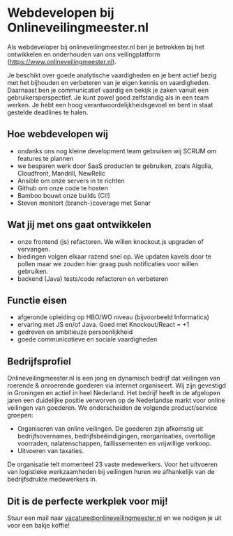 # Webdevelopen bij Onlineveilingmeester.nl

Als webdeveloper bij onlineveilingmeester.nl ben je betrokken bij het ontwikkelen en onderhouden van ons veilingplatform (https://www.onlineveilingmeester.nl).

Je beschikt over goede analytische vaardigheden en je bent actief bezig met het bijhouden en verbeteren van je eigen kennis en vaardigheden. Daarnaast ben je communicatief vaardig en bekijk je zaken vanuit een gebruikersperspectief. Je kunt zowel goed zelfstandig als in een team werken. Je hebt een hoog verantwoordelijkheidsgevoel en bent in staat gestelde deadlines te halen.

## Hoe webdevelopen wij
- ondanks ons nog kleine development team gebruiken wij SCRUM om features te plannen
- we besparen werk door SaaS producten te gebruiken, zoals Algolia, Cloudfront, Mandrill, NewRelic
- Ansible om onze servers in te richten
- Github om onze code te hosten
- Bamboo bouwt onze builds (CI!)
- Steven monitort (branch-)coverage met Sonar

## Wat jij met ons gaat ontwikkelen
- onze frontend (js) refactoren. We willen knockout.js upgraden of vervangen.
- biedingen volgen elkaar razend snel op. We updaten kavels door te pollen maar we zouden hier graag push notificaties voor willen gebruiken.
- backend (Java) tests/code refactoren en verbeteren

## Functie eisen
- afgeronde opleiding op HBO/WO niveau (bijvoorbeeld Informatica)
- ervaring met JS en/of Java. Goed met Knockout/React = +1
- gedreven en ambitieuze persoonlijkheid
- goede communicatieve en sociale vaardigheden

## Bedrijfsprofiel

Onlineveilingmeester.nl is een jong en dynamisch bedrijf dat veilingen van roerende & onroerende goederen via internet organiseert. Wij zijn gevestigd in Groningen en actief in heel Nederland. Het bedrijf heeft in de afgelopen jaren een duidelijke positie verworven op de Nederlandse markt voor online veilingen van goederen.
We onderscheiden de volgende product/service groepen:
- Organiseren van online veilingen. De goederen zijn afkomstig uit bedrijfsovernames, bedrijfsbeëindigingen, reorganisaties, overtollige voorraden, nalatenschappen, faillissementen en vrijwillige verkoop.
- Uitvoeren van taxaties.

De organisatie telt momenteel 23 vaste medewerkers. Voor het uitvoeren van logistieke werkzaamheden bij veilingen huren we afhankelijk van de bedrijfsdrukte medewerkers in.

## Dit is de perfecte werkplek voor mij!

Stuur een mail naar vacature@onlineveilingmeester.nl en we nodigen je uit voor een bakje koffie!
